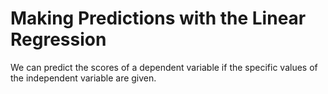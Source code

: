 # Making Predictions with the Linear Regression
We can predict the scores of a dependent variable if the specific values of the independent variable are given.
